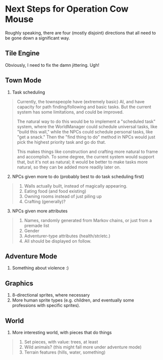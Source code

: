 Next Steps for Operation Cow Mouse
==================================

Roughly speaking, there are four (mostly disjoint) directions
that all need to be gone down a significant way.

Tile Engine
-----------

Obviously, I need to fix the damn jittering.  Ugh!

Town Mode
---------

1. Task scheduling
> Currently, the townspeople have (extremely basic) AI, and have
> capacity for path finding/following and basic tasks.  But the
> current system has some limitations, and could be improved.
> 
> The natural way to do this would be to implement a "scheduled task"
> system, where the WorldManager could schedule universal tasks,
> like "build this wall," while the NPCs could schedule personal tasks,
> like "get a snack."  Then the "find thing to do" method in NPCs would
> just pick the highest priority task and go do that.
>
> This makes things like construction and crafting more natural to
> frame and accomplish.  To some degree, the current system would
> support that, but it's not as natural; it would be better to make
> tasks more natural, so they can be added more readily later on.

2. NPCs given more to do (probably best to do task scheduling first)
> 1. Walls actually built, instead of magically appearing.
> 2. Eating food (and food existing)
> 3. Owning rooms instead of just piling up
> 4. Crafting (generally)?

3. NPCs given more attributes
> 1. Names, randomly generated from Markov chains, or just from a premade list
> 2. Gender
> 3. Adventurer-type attributes (health/str/etc.)
> 4. All should be displayed on follow.

Adventure Mode
--------------

1. Something about violence :)

Graphics
--------

1. 8-directional sprites, where necessary
2. More human sprite types (e.g. children, and eventually some professions with specific sprites).

World
-----

1. More interesting world, with pieces that do things

> 1. Set pieces, with value: trees, at least
> 2. Wild animals? (this might fall more under adventure mode)
> 3. Terrain features (hills, water, something)

